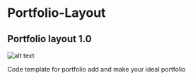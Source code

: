 # Portfolio-Layout
## Portfolio layout 1.0
![alt text](https://i.ibb.co/stYkP83/Portfolio-UI.png)

Code template for portfolio add and make  your ideal portfolio
